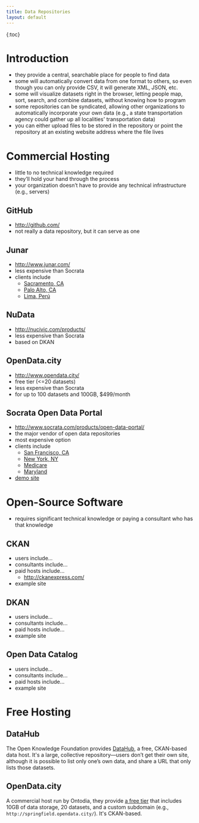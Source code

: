 ```yaml
---
title: Data Repositories
layout: default
---
```


{:toc}


# Introduction

* they provide a central, searchable place for people to find data
* some will automatically convert data from one format to others, so even though you can only provide CSV, it will generate XML, JSON, etc.
* some will visualize datasets right in the browser, letting people map, sort, search, and combine datasets, without knowing how to program
* some repositories can be syndicated, allowing other organizations to automatically incorporate your own data (e.g., a state transportation agency could gather up all localities' transportation data)
* you can either upload files to be stored in the repository or point the repository at an existing website address where the file lives

# Commercial Hosting

* little to no technical knowledge required
* they’ll hold your hand through the process
* your organization doesn’t have to provide any technical infrastructure (e.g., servers)


## GitHub

* http://github.com/
* not really a data repository, but it can serve as one

## Junar

* http://www.junar.com/
* less expensive than Socrata
* clients include
  * [Sacramento, CA](http://data.cityofsacramento.org/)
  * [Palo Alto, CA](http://paloalto.opendata.junar.com/)
  * [Lima, Perú](http://lima.datosabiertos.pe/)

## NuData

* http://nucivic.com/products/
* less expensive than Socrata
* based on DKAN

## OpenData.city

* http://www.opendata.city/
* free tier (<=20 datasets)
* less expensive than Socrata
* for up to 100 datasets and 100GB, $499/month

## Socrata Open Data Portal

* http://www.socrata.com/products/open-data-portal/
* the major vendor of open data repositories
* most expensive option
* clients include
  * [San Francisco, CA](https://data.sfgov.org/)
  * [New York, NY](https://data.cityofnewyork.us/)
  * [Medicare](https://data.medicare.gov/)
  * [Maryland](https://data.maryland.gov/)
* [demo site](https://sandbox.demo.socrata.com/)


# Open-Source Software

* requires significant technical knowledge or paying a consultant who has that knowledge

## CKAN

* users include...
* consultants include...
* paid hosts include...
  * http://ckanexpress.com/
* example site

## DKAN

* users include...
* consultants include...
* paid hosts include...
* example site

## Open Data Catalog

* users include...
* consultants include...
* paid hosts include...
* example site

# Free Hosting

## DataHub

The Open Knowledge Foundation provides [DataHub](http://datahub.io/), a free, CKAN-based data host. It's a large, collective repository—users don’t get their own site, although it is possible to list only one’s own data, and share a URL that only lists those datasets.

## OpenData.city

A commercial host run by Ontodia, they provide [a free tier](http://www.opendata.city/pricing/) that includes 10GB of data storage, 20 datasets, and a custom subdomain (e.g., `http://springfield.opendata.city/`). It's CKAN-based.